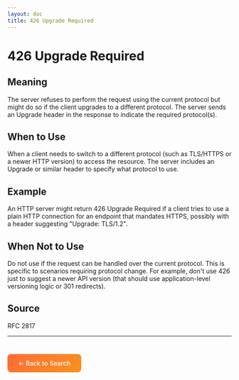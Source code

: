 ```yaml
---
layout: doc
title: 426 Upgrade Required
---
```


# 426 Upgrade Required

## Meaning

The server refuses to perform the request using the current protocol but might do so if the client upgrades to a different protocol. The server sends an Upgrade header in the response to indicate the required protocol(s).

## When to Use

When a client needs to switch to a different protocol (such as TLS/HTTPS or a newer HTTP version) to access the resource. The server includes an Upgrade or similar header to specify what protocol to use.

## Example

An HTTP server might return 426 Upgrade Required if a client tries to use a plain HTTP connection for an endpoint that mandates HTTPS, possibly with a header suggesting "Upgrade: TLS/1.2".

## When Not to Use

Do not use if the request can be handled over the current protocol. This is specific to scenarios requiring protocol change. For example, don't use 426 just to suggest a newer API version (that should use application-level versioning logic or 301 redirects).

## Source

RFC 2817

---

<div style="margin-top: 40px;">
  <a href="/" style="display: inline-block; padding: 12px 24px; background: linear-gradient(135deg, #ff6b35, #f7931e); color: white; text-decoration: none; border-radius: 8px; font-weight: 500;">← Back to Search</a>
</div>
